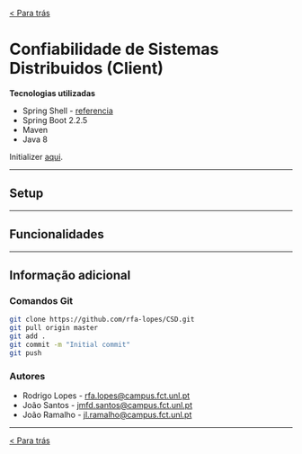 [< Para trás](../README.md)
# Confiabilidade de Sistemas Distribuidos (Client)

**Tecnologias utilizadas**

* Spring Shell - [referencia](https://projects.spring.io/spring-shell/)
* Spring Boot 2.2.5
* Maven
* Java 8

Initializer [aqui](https://start.spring.io/).

---

## Setup

---

## Funcionalidades

---

## Informação adicional

### Comandos Git
```bash
git clone https://github.com/rfa-lopes/CSD.git
git pull origin master
git add .
git commit -m "Initial commit"
git push
```


### Autores
* Rodrigo Lopes - rfa.lopes@campus.fct.unl.pt
* João Santos - jmfd.santos@campus.fct.unl.pt
* João Ramalho - jl.ramalho@campus.fct.unl.pt

---

[< Para trás](../README.md)
